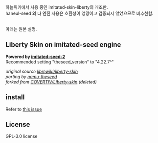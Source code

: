 하늘위키에서 사용 중인 imitated-skin-liberty의 개조판.
<br>haneul-seed 외 타 엔진 사용은 호환성이 엉망이고 검증되지 않았으므로 비추천함.<br><br>

아래는 원본 설명.
## Liberty Skin on imitated-seed engine
**Powered by [imitated-seed-2](https://github.com/gdl-blue/imitated-seed-2)**  
Recommended setting "theseed_version" to "4.22.7^"

*original source [librewiki/liberty-skin](https://github.com/librewiki/liberty-skin)*  
*porting by [namu-theseed](https://github.com/namu-theseed/theseed-skin-liberty)*  
*forked from [COVERTIV/Liberty-skin](https://github.com/COVERTIV/Liberty-skin) (deleted)*  

## install
Refer to [this issue](https://github.com/navyCarpet/imitated-skin-liberty/issues/1)

## License
GPL-3.0 license
